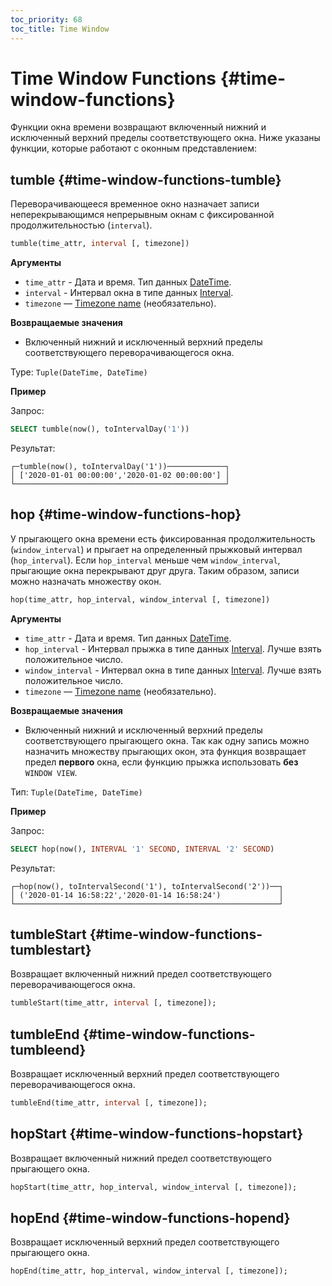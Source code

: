 ```yaml
---
toc_priority: 68
toc_title: Time Window
---
```


# Time Window Functions {#time-window-functions}

Функции окна времени возвращают включенный нижний и исключенный верхний пределы соответствующего окна. Ниже указаны функции, которые работают с оконным представлением:

## tumble {#time-window-functions-tumble}

Переворачивающееся временное окно назначает записи неперекрывающимся непрерывным окнам с фиксированной продолжительностью (`interval`). 

``` sql
tumble(time_attr, interval [, timezone])
```

**Аргументы**
- `time_attr` - Дата и время. Тип данных [DateTime](../ru/sql-reference/data-types/datetime.md).
- `interval` - Интервал окна в типе данных [Interval](../ru/sql-reference/data-types/special-data-types/interval.md).
- `timezone` — [Timezone name](../ru/operations/server-configuration-parameters/settings.md#server_configuration_parameters-timezone) (необязательно). 

**Возвращаемые значения**

- Включенный нижний и исключенный верхний пределы соответствующего переворачивающегося окна.

Type: `Tuple(DateTime, DateTime)`

**Пример**

Запрос:

``` sql
SELECT tumble(now(), toIntervalDay('1'))
```

Результат:

``` text
┌─tumble(now(), toIntervalDay('1'))─────────────┐
│ ['2020-01-01 00:00:00','2020-01-02 00:00:00'] │
└───────────────────────────────────────────────┘
```

## hop {#time-window-functions-hop}

У прыгающего окна времени есть фиксированная продолжительность (`window_interval`) и прыгает на определенный прыжковый интервал (`hop_interval`). Если `hop_interval` меньше чем `window_interval`, прыгающие окна перекрывают друг друга. Таким образом, записи можно назначать множеству окон. 

``` sql
hop(time_attr, hop_interval, window_interval [, timezone])
```

**Аргументы**

- `time_attr` - Дата и время. Тип данных [DateTime](../../sql-reference/data-types/datetime.md).
- `hop_interval` - Интервал прыжка в типе данных [Interval](../../sql-reference/data-types/special-data-types/interval.md). Лучше взять положительное число.
- `window_interval` - Интервал окна в типе данных [Interval](../../sql-reference/data-types/special-data-types/interval.md). Лучше взять положительное число.
- `timezone` — [Timezone name](../../operations/server-configuration-parameters/settings.md#server_configuration_parameters-timezone) (необязательно). 

**Возвращаемые значения**

- Включенный нижний и исключенный верхний пределы соответствующего прыгающего окна. Так как одну запись можно назначить множеству прыгающих окон, эта функция возвращает предел **первого** окна, если функцию прыжка использовать **без** `WINDOW VIEW`.

Тип: `Tuple(DateTime, DateTime)`

**Пример**

Запрос:

``` sql
SELECT hop(now(), INTERVAL '1' SECOND, INTERVAL '2' SECOND)
```

Результат:

``` text
┌─hop(now(), toIntervalSecond('1'), toIntervalSecond('2'))──┐
│ ('2020-01-14 16:58:22','2020-01-14 16:58:24')             │
└───────────────────────────────────────────────────────────┘
```

## tumbleStart {#time-window-functions-tumblestart}

Возвращает включенный нижний предел соответствующего переворачивающегося окна. 

``` sql
tumbleStart(time_attr, interval [, timezone]);
```

## tumbleEnd {#time-window-functions-tumbleend}

Возвращает исключенный верхний предел соответствующего переворачивающегося окна.

``` sql
tumbleEnd(time_attr, interval [, timezone]);
```

## hopStart {#time-window-functions-hopstart}

Возвращает включенный нижний предел соответствующего прыгающего окна.

``` sql
hopStart(time_attr, hop_interval, window_interval [, timezone]);
```

## hopEnd {#time-window-functions-hopend}

Возвращает исключенный верхний предел соответствующего прыгающего окна.

``` sql
hopEnd(time_attr, hop_interval, window_interval [, timezone]);
```
